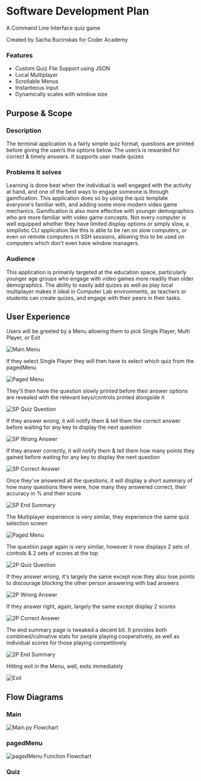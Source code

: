 # Software Development Plan

A Command Line Interface quiz game

Created by Sacha Bucinskas for Coder Academy

### Features

* Custom Quiz File Support using JSON
* Local Multiplayer
* Scrollable Menus
* Instanteous input
* Dynamically scales with window size 

## Purpose & Scope

### Description

The terminal application is a fairly simple quiz format, questions are printed before giving the user/s the options below. The user/s is rewarded for correct & timely answers. It supports user made quizes

### Problems it solves

Learning is done best when the individual is well engaged with the activity at hand, and one of the best ways to engage someone is through gamification. This application does so by using the quiz template everyone's familiar with, and adding some more modern video game mechanics. Gamification is also more effective with younger demographics who are more familiar with video game concepts. Not every computer is well equipped whether they have limited display options or simply slow, a simplistic CLI application like this is able to be ran on slow computers, or even on remote computers in SSH sessions, allowing this to be used on computers which don't even have window managers.

### Audience

This application is primarily targeted at the education space, particularly younger age groups who engage with video games more readily than older demographics. The ability to easily add quizes as well as play local multiplayer makes it ideal in Computer Lab environments, as teachers or students can create quizes, and engage with their peers in their tasks. 

## User Experience

Users will be greeted by a Menu allowing them to pick Single Player, Multi Player, or Exit

![Main Menu](./img/tests/mainMenu.png)

If they select Single Player they will then have to select which quiz from the pagedMenu

![Paged Menu](./img/tests/quizSelect.png)

They'll then have the question slowly printed before their answer options are revealed with the relevant keys/controls printed alongside it

![SP Quiz Question](./img/tests/spQuizQuestion.png)

If they answer wrong, it will notify them & tell them the correct answer before waiting for any key to display the next question

![SP Wrong Answer](./img/tests/spWrongAnswer.png)

If they answer correctly, it will notify them & tell them how many points they gained before waiting for any key to display the next question

![SP Correct Answer](./img/tests/spCorrectAnswer.png)

Once they've answered all the questions, it will display a short summary of how many questions there were, how many they answered correct, their accuracy in % and their score

![SP End Summary](./img/tests/spEndSummary.png)

The Multiplayer experience is very similar, they experience the same quiz selection screen

![Paged Menu](./img/tests/quizSelect.png)

The question page again is very similar, however it now displays 2 sets of controls & 2 sets of scores at the top

![2P Quiz Question](./img/tests/mpQuizQuestion.png)

If they answer wrong, it's largely the same except now they also lose points to discourage blocking the other person answering with bad answers

![2P Wrong Answer](./img/tests/mpWrongAnswer.png)

If they answer right, again, largely the same except display 2 scores

![2P Correct Answer](./img/tests/mpCorrectAnswer.png)

The end summary page is tweaked a decent bit. It provides both combined/culmative stats for people playing cooperatively, as well as individual scores for those playing competitively

![2P End Summary](./img/tests/mpEndSummary.png)

Hitting exit in the Menu, well, exits immediately

![Exit](./img/tests/exit.png)

## Flow Diagrams

### Main

![Main.py Flowchart](./img/flowcharts/main.png)

### pagedMenu

![pagedMenu Function Flowchart](./img/flowcharts/pagedMenu.png)

### Quiz